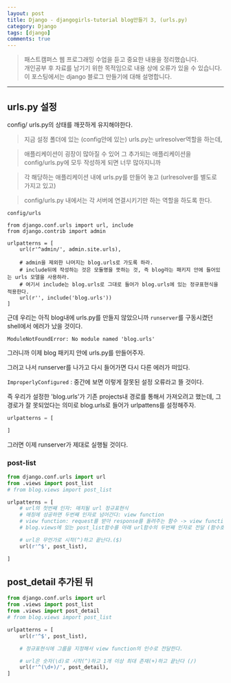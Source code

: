 ```yaml
---
layout: post
title: Django - djangogirls-tutorial blog만들기 3, (urls.py)
category: Django
tags: [django]
comments: true
---
```


> 패스트캠퍼스 웹 프로그래밍 수업을 듣고 중요한 내용을 정리했습니다.     
개인공부 후 자료를 남기기 위한 목적임으로 내용 상에 오류가 있을 수 있습니다.      
> 이 포스팅에서는 django 블로그 만들기에 대해 설명합니다.

<hr>

## urls.py 설정
config/ urls.py의 상태를 깨끗하게 유지해야한다.

> 지금 설정 폴더에 있는 (config안에 있는) urls.py는 urlresolver역할을 하는데,

> 애플리케이션이 굉장이 많아질 수 있어 그 추가되는 애플리케이션을 config/urls.py에 모두 작성하게 되면 너무 많아지니까

> 각 해당하는 애플리케이션 내에 urls.py를 만들어 놓고 (urlresolver를 별도로 가지고 있고)

> config/urls.py 내에서는 각 서버에 연결시키기만 하는 역할을 하도록 한다.

```
config/urls

from django.conf.urls import url, include
from django.contrib import admin

urlpatterns = [
    url(r'^admin/', admin.site.urls),

    # admin을 제외한 나머지는 blog.urls로 가도록 하라.
    # include뒤에 작성하는 것은 모듈명을 뜻하는 것, 즉 blog라는 패키지 안에 들어있는 urls 모델을 사용하라.
    # 여기서 include는 blog.urls로 그대로 들어가 blog.urls에 있는 정규표현식을 적용한다.
    url(r'', include('blog.urls'))
]
```

근데 우리는 아직 blog내에 urls.py를 만들지 않았으니까 `runserver`를 구동시켰던 shell에서 에러가 났을 것이다.

`ModuleNotFoundError: No module named 'blog.urls'`

그러니까 이제 blog 패키지 안에 urls.py를 만들어주자.

그러고 나서 runserver를 나가고 다시 들어가면 다시 다른 에러가 떠있다.

`ImproperlyConfigured` : 중간에 보면 이렇게 잘못된 설정 오류라고 뜰 것이다.

즉 우리가 설정한 'blog.urls'가 기존 projects내 경로를 통해서 가져오려고 했는데, 그 경로가 잘 못되었다는 의미로 blog.urls로 들어가 urlpattens를 설정해주자.

```python
urlpatterns = [

]
```
그러면 이제 runserver가 제대로 실행될 것이다.



### post-list

```python
from django.conf.urls import url
from .views import post_list
# from blog.views import post_list

urlpatterns = [
    # url의 첫번째 인자: 매치될 url 정규표현식
    # 매칭에 성공하면 두번째 인자로 넘어간다: view function
    # view function: request를 받아 response를 돌려주는 함수 -> view function을 만들어준다.(post-list)
    # blog.views에 있는 post_list함수를 아래 url함수의 두번째 인자로 전달 (함수호출 아님)

    # url은 무언가로 시작(^)하고 끝난다.($)
    url(r'^$', post_list),

]
```

## post_detail 추가된 뒤

```python
from django.conf.urls import url
from .views import post_list
from .views import post_detail
# from blog.views import post_list

urlpatterns = [
    url(r'^$', post_list),

    # 정규표현식에 그룹을 지정해서 view function의 인수로 전달한다.

    # url은 숫자(\d)로 시작(^)하고 1개 이상 최대 존재(+)하고 끝난다 (/)
    url(r'^(\d+)/', post_detail),
]
```

